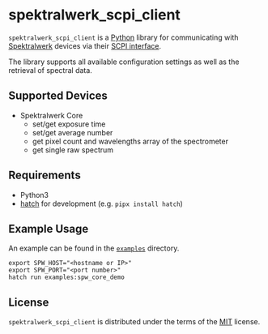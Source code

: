 # spektralwerk_scpi_client

`spektralwerk_scpi_client` is a [Python](https://python.org/) library for communicating with [Spektralwerk](https://www.silicann.com/spektrometer/) devices via their [SCPI interface](https://en.wikipedia.org/wiki/Standard_Commands_for_Programmable_Instruments).

The library supports all available configuration settings as well as the retrieval of spectral data.

## Supported Devices

- Spektralwerk Core
  - set/get exposure time
  - set/get average number
  - get pixel count and wavelengths array of the spectrometer
  - get single raw spectrum

## Requirements

- Python3
- [hatch](https://hatch.pypa.io/) for development (e.g. `pipx install hatch`)

## Example Usage

An example can be found in the [`examples`](./examples/) directory.

```shell
export SPW_HOST="<hostname or IP>"
export SPW_PORT="<port number>"
hatch run examples:spw_core_demo
```

## License

`spektralwerk_scpi_client` is distributed under the terms of the [MIT](https://spdx.org/licenses/MIT.html) license.
